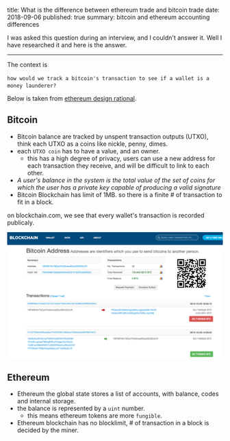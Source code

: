 title: What is the difference between ethereum trade and bitcoin trade
date: 2018-09-06
published: true
summary: bitcoin and ethereum accounting differences

I was asked this question during an interview, and I couldn't answer it. Well I have researched it and here is the answer.

--- 

The context is

`how would we track a bitcoin's transaction to see if a wallet is a money launderer?`

Below is taken from [ethereum design rational](https://github.com/ethereum/wiki/wiki/Design-Rationale#accounts-and-not-utxos).
## Bitcoin 
- Bitcoin balance are tracked by unspent transaction outputs (UTXO), think each UTXO as a coins like nickle, penny, dimes.
- each `UTXO coin` has to have a value, and an owner. 
    * this has a high degree of privacy, users can use a new address for each transaction they receive, and will be difficult to link to each other. 
- _A user's balance in the system is the total value of the set of coins for which the user has a private key capable of producing a valid signature_
- Bitcoin Blockchain has limit of 1MB. so there is a finite # of transaction to fit in a block.

on blockchain.com, we see that every wallet's transaction is recorded publicaly.

!["This is our result after two weeks"](/static/images/blockchain.png)

## Ethereum
- Ethereum the global state stores a list of accounts, with balance, codes and internal storage. 
- the balance is represented by a `uint` number. 
    * this means ethereum tokens are more `fungible`.
- Ethereum blockchain has no blocklimit, # of transaction in a block is decided by the miner. 